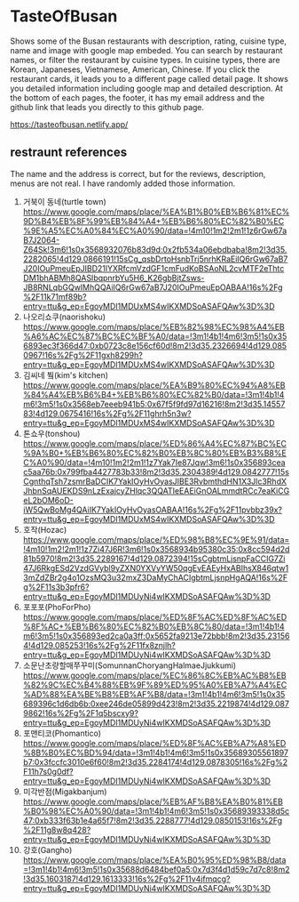 # TasteOfBusan

Shows some of the Busan restaurants with description, rating, cuisine type, name and image with google map embeded. You can search by restaurant names, or filter the restaurant by cuisine types. In cuisine types, there are Korean, Japaneses, Vietnamese, American, Chinese. If you click the restaurant cards, it leads you to a different page called detail page. It shows you detailed information including google map and detailed description. At the bottom of each pages, the footer, it has my email address and the github link that leads you directly to this github page.

https://tasteofbusan.netlify.app/

## restraunt references
The name and the address is correct, but for the reviews, description, menus are not real. I have randomly added those information.

1. 거북이 동네(turtle town)
https://www.google.com/maps/place/%EA%B1%B0%EB%B6%81%EC%9D%B4%EB%8F%99%EB%84%A4+%EB%B6%80%EC%82%B0%EC%9E%A5%EC%A0%84%EC%A0%90/data=!4m10!1m2!2m1!1z6rGw67aB7J2064-Z64Sk!3m6!1s0x3568932076b83d9d:0x2fb534a06ebdbaba!8m2!3d35.2282065!4d129.0866191!15sCg_qsbDrtoHsnbTrj5nrhKRaEiIQ6rGw67aB7J20IOuPmeuEpJIBD21lYXRfcmVzdGF1cmFudKoBSAoNL2cvMTF2eThtcDM1bhABMh8QASIbqpnrbYu5H6_K26gbBjtZsws-JB8RNLqbGQwIMhQQAiIQ6rGw67aB7J20IOuPmeuEpOABAA!16s%2Fg%2F11k71mf89b?entry=ttu&g_ep=EgoyMDI1MDUxMS4wIKXMDSoASAFQAw%3D%3D
2. 나오리쇼쿠(naorishoku)
https://www.google.com/maps/place/%EB%82%98%EC%98%A4%EB%A6%AC%EC%87%BC%EC%BF%A0/data=!3m1!4b1!4m6!3m5!1s0x356893ec3f366d47:0xb0723c8e156cf60d!8m2!3d35.2326694!4d129.0850967!16s%2Fg%2F11gxh8299h?entry=ttu&g_ep=EgoyMDI1MDUxMS4wIKXMDSoASAFQAw%3D%3D
3. 김씨네 붴(kim's kitchen)
https://www.google.com/maps/place/%EA%B9%80%EC%94%A8%EB%84%A4%EB%B6%B4+%EB%B6%80%EC%82%B0/data=!3m1!4b1!4m6!3m5!1s0x3568eb7eeeb941b5:0x67f5f9fd97d16216!8m2!3d35.1455783!4d129.0675416!16s%2Fg%2F11ghrh5n3w?entry=ttu&g_ep=EgoyMDI1MDUxMS4wIKXMDSoASAFQAw%3D%3D
4. 톤쇼우(tonshou)
https://www.google.com/maps/place/%ED%86%A4%EC%87%BC%EC%9A%B0+%EB%B6%80%EC%82%B0%EB%8C%80%EB%B3%B8%EC%A0%90/data=!4m10!1m2!2m1!1z7Yak7Ie87Jqw!3m6!1s0x356893ceac5aa76b:0x799fba4427783b33!8m2!3d35.2304389!4d129.0842777!15sCgnthqTsh7zsmrBaDCIK7YakIOyHvOyasJIBE3RvbmthdHN1X3Jlc3RhdXJhbnSqAUEKDS9nLzExajcyZHlqc3QQATIeEAEiGnOALmmdtRCc7eaKiCGeL2bOM6oD-iW5QwBoMg4QAiIK7YakIOyHvOyasOABAA!16s%2Fg%2F11pvbbz39x?entry=ttu&g_ep=EgoyMDI1MDUxMS4wIKXMDSoASAFQAw%3D%3D
5. 호작(Hozac)
https://www.google.com/maps/place/%ED%98%B8%EC%9E%91/data=!4m10!1m2!2m1!1z7Zi47J6R!3m6!1s0x3568934b95380c35:0x8cc594d2d81b5970!8m2!3d35.2289167!4d129.0872394!15sCgbtmLjsnpFaCCIG7Zi47J6RkgESd2VzdGVybl9yZXN0YXVyYW50qgEvEAEyHxABIhsX846qtw13mZdZBr2g4o1OzsMQ3u32mxZ3DaMyChACIgbtmLjsnpHgAQA!16s%2Fg%2F11s3b3pfr6?entry=ttu&g_ep=EgoyMDI1MDUyNi4wIKXMDSoASAFQAw%3D%3D
6. 포포포(PhoForPho)
https://www.google.com/maps/place/%ED%8F%AC%ED%8F%AC%ED%8F%AC+%EB%B6%80%EC%82%B0%EB%8C%80/data=!3m1!4b1!4m6!3m5!1s0x356893ed2ca0a3ff:0x5652fa9213e72bbb!8m2!3d35.231564!4d129.085253!16s%2Fg%2F11fx8znjlh?entry=ttu&g_ep=EgoyMDI1MDUyNi4wIKXMDSoASAFQAw%3D%3D
7. 소문난초량할매쭈꾸미(SomunnanChoryangHalmaeJjukkumi)
https://www.google.com/maps/place/%EC%86%8C%EB%AC%B8%EB%82%9C%EC%B4%88%EB%9F%89%ED%95%A0%EB%A7%A4%EC%AD%88%EA%BE%B8%EB%AF%B8/data=!3m1!4b1!4m6!3m5!1s0x35689396c1d6db6b:0xee246de05899d423!8m2!3d35.2219874!4d129.0879862!16s%2Fg%2F1q5bscxy9?entry=ttu&g_ep=EgoyMDI1MDUyNi4wIKXMDSoASAFQAw%3D%3D
8. 포맨티코(Phomantico)
https://www.google.com/maps/place/%ED%8F%AC%EB%A7%A8%ED%8B%B0%EC%BD%94/data=!3m1!4b1!4m6!3m5!1s0x35689305561897b7:0x3fccfc3010e6f60!8m2!3d35.2284174!4d129.0878305!16s%2Fg%2F11h7s0g0df?entry=ttu&g_ep=EgoyMDI1MDUyNi4wIKXMDSoASAFQAw%3D%3D
9. 미각반점(Migakbanjum)
https://www.google.com/maps/place/%EB%AF%B8%EA%B0%81%EB%B0%98%EC%A0%90/data=!3m1!4b1!4m6!3m5!1s0x35689393338d5c47:0xb333f63b1e4a65f7!8m2!3d35.2288777!4d129.0850153!16s%2Fg%2F11g8w8q428?entry=ttu&g_ep=EgoyMDI1MDUyNi4wIKXMDSoASAFQAw%3D%3D
10. 강호(Gangho)
https://www.google.com/maps/place/%EA%B0%95%ED%98%B8/data=!3m1!4b1!4m6!3m5!1s0x35688d6484bef0a5:0x7d3f4d1d59c7d7c8!8m2!3d35.1603187!4d129.1613333!16s%2Fg%2F11v4jfmqcg?entry=ttu&g_ep=EgoyMDI1MDUyNi4wIKXMDSoASAFQAw%3D%3D
